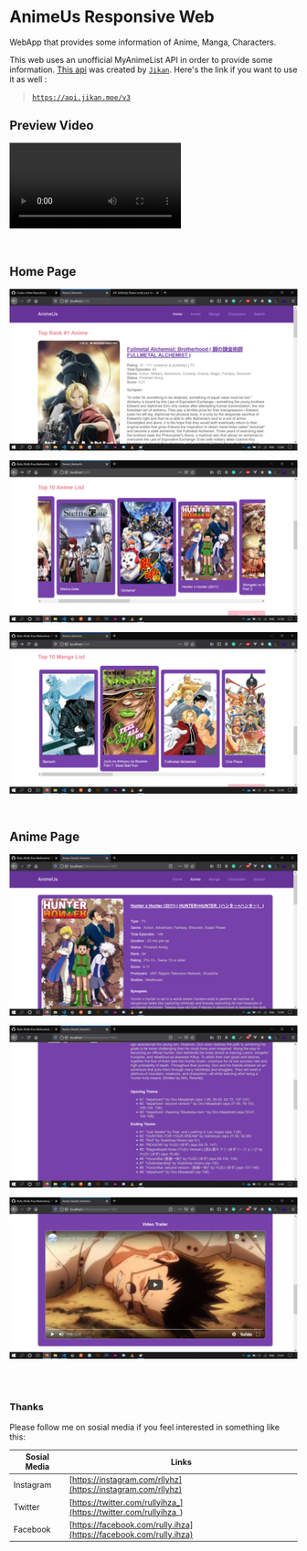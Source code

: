 # **AnimeUs Responsive Web**

WebApp that provides some information of Anime, Manga, Characters.

This web uses an unofficial MyAnimeList API in order to provide some information. [This api](https://api.jikan.moe/v3) was created by [`Jikan`](https://github.com/jikan-me/jikan). Here's the link if you want to use it as well :

> [`https://api.jikan.moe/v3`](https://api.jikan.moe/v3)

## Preview Video

![![Preview Video](previews/home.png)](previews/preview.mkv)

<br>

## Home Page

![Home](previews/home.png)

![Home](previews/home_2.png)

![Home](previews/home_3.png)

<br>

## Anime Page

![Anime](previews/anime_show.png)

![Anime](previews/anime_show_2.png)

![Anime](previews/anime_show_3.png)


<br><br>

### Thanks

Please follow me on sosial media if you feel interested in something like this:

| Sosial Media | Links |
| ------------ | ----- |
| Instagram | [https://instagram.com/rllyhz](https://instagram.com/rllyhz) |
| Twitter | [https://twitter.com/rullyihza_](https://twitter.com/rullyihza_) |
| Facebook | [https://facebook.com/rully.ihza](https://facebook.com/rully.ihza) |